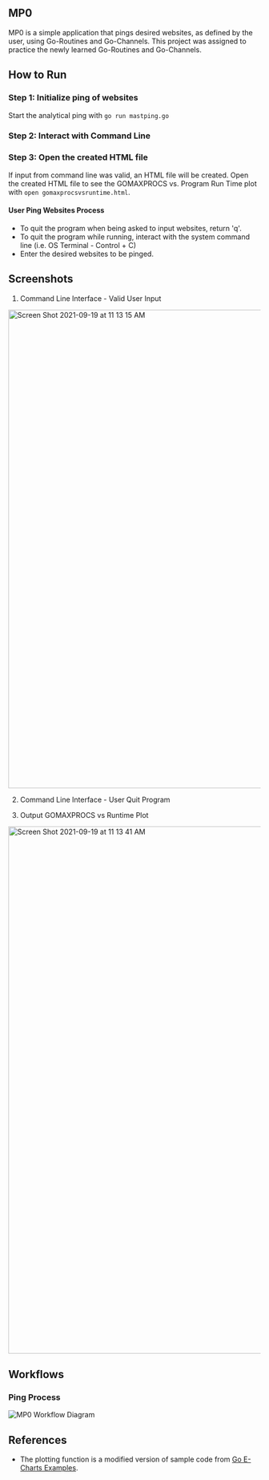 ## MP0
MP0 is a simple application that pings desired websites, as defined by the user, using Go-Routines and Go-Channels. 
This project was assigned to practice the newly learned Go-Routines and Go-Channels.

## How to Run
### Step 1: Initialize ping of websites
Start the analytical ping with `go run mastping.go`
### Step 2: Interact with Command Line
### Step 3: Open the created HTML file
If input from command line was valid, an HTML file will be created. Open the created HTML file to see the GOMAXPROCS vs. Program Run Time plot with `open gomaxprocsvsruntime.html`.


#### User Ping Websites Process
- To quit the program when being asked to input websites, return 'q'.
- To quit the program while running, interact with the system command line (i.e. OS Terminal - Control + C)
- Enter the desired websites to be pinged.

## Screenshots
1. Command Line Interface - Valid User Input
<img width="954" alt="Screen Shot 2021-09-19 at 11 13 15 AM" src="https://user-images.githubusercontent.com/60116121/133932785-92ff1f81-7a14-4b6c-8635-5d6292c97616.png">

2. Command Line Interface - User Quit Program

3. Output GOMAXPROCS vs Runtime Plot
<img width="1051" alt="Screen Shot 2021-09-19 at 11 13 41 AM" src="https://user-images.githubusercontent.com/60116121/133932810-8bb6d754-c2ee-410e-99d4-ea42a23a58fc.png">

## Workflows
### Ping Process
![MP0 Workflow Diagram](https://user-images.githubusercontent.com/60116121/133932682-9a37ebe8-20af-487f-95b2-b4035317fc1b.png)


## References
- The plotting function is a modified version of sample code from [Go E-Charts Examples](https://github.com/go-echarts/examples/blob/master/examples/scatter.go "Go E-Charts Examples").
